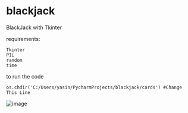 # blackjack
BlackJack with Tkinter 

requirements:

```
Tkinter
PIL
random
time
```
to run the code

```
os.chdir('C:/Users/yasin/PycharmProjects/blackjack/cards') #Change This Line 
```



![image](https://user-images.githubusercontent.com/51214879/175992327-aba88da6-1955-4056-bc5d-e8b896316274.png)
